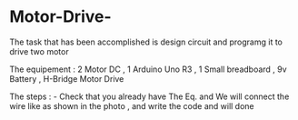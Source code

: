 # Motor-Drive-
The task that has been accomplished is design circuit and programg it to drive two motor

The equipement : 2 Motor DC , 1 Arduino Uno R3 , 1 Small breadboard , 9v Battery , H-Bridge Motor Drive

The steps : - Check that you already have The Eq. 
and We will connect the wire like as shown in the photo , and write the code and will done 
